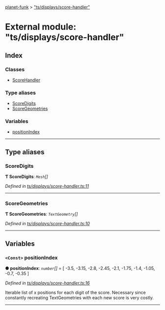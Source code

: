 [planet-funk](../README.md) > ["ts/displays/score-handler"](../modules/_ts_displays_score_handler_.md)

# External module: "ts/displays/score-handler"

## Index

### Classes

* [ScoreHandler](../classes/_ts_displays_score_handler_.scorehandler.md)

### Type aliases

* [ScoreDigits](_ts_displays_score_handler_.md#scoredigits)
* [ScoreGeometries](_ts_displays_score_handler_.md#scoregeometries)

### Variables

* [positionIndex](_ts_displays_score_handler_.md#positionindex)

---

## Type aliases

<a id="scoredigits"></a>

###  ScoreDigits

**Ƭ ScoreDigits**: *`Mesh`[]*

*Defined in [ts/displays/score-handler.ts:11](https://github.com/WilliamRADFunk/planet-funk/blob/d9a55b9/src/ts/displays/score-handler.ts#L11)*

___
<a id="scoregeometries"></a>

###  ScoreGeometries

**Ƭ ScoreGeometries**: *`TextGeometry`[]*

*Defined in [ts/displays/score-handler.ts:10](https://github.com/WilliamRADFunk/planet-funk/blob/d9a55b9/src/ts/displays/score-handler.ts#L10)*

___

## Variables

<a id="positionindex"></a>

### `<Const>` positionIndex

**● positionIndex**: *`number`[]* =  [ -3.5, -3.15, -2.8, -2.45, -2.1, -1.75, -1.4, -1.05, -0.7, -0.35 ]

*Defined in [ts/displays/score-handler.ts:16](https://github.com/WilliamRADFunk/planet-funk/blob/d9a55b9/src/ts/displays/score-handler.ts#L16)*

Iterable list of x positions for each digit of the score. Necessary since constantly recreating TextGeometries with each new score is very costly.

___

